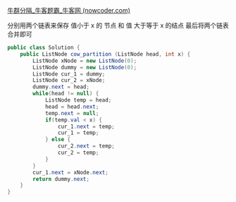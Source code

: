 [牛群分隔_牛客题霸_牛客网 (nowcoder.com)](https://www.nowcoder.com/practice/16d9dc3de2104fcaa52679ea796e638e?tpId=354&tqId=10591416&ru=/exam/oj&qru=/ta/interview-202-top/question-ranking&sourceUrl=%2Fexam%2Foj%3Fpage%3D1%26tab%3D%25E7%25AE%2597%25E6%25B3%2595%25E7%25AF%2587%26topicId%3D354)

分别用两个链表来保存 值小于 x  的 节点 和 值 大于等于 x 的结点
最后将两个链表合并即可

```java
public class Solution {
    public ListNode cow_partition (ListNode head, int x) {
        ListNode xNode = new ListNode(0);
        ListNode dummy = new ListNode(0);
        ListNode cur_1 = dummy;
        ListNode cur_2 = xNode;
        dummy.next = head;
        while(head != null) {
            ListNode temp = head;
            head = head.next;
            temp.next = null;
            if(temp.val < x) {
                cur_1.next = temp;
                cur_1 = temp;
            } else {
                cur_2.next = temp;
                cur_2 = temp;
            }
        }
        cur_1.next = xNode.next;
        return dummy.next;
    }
}
```